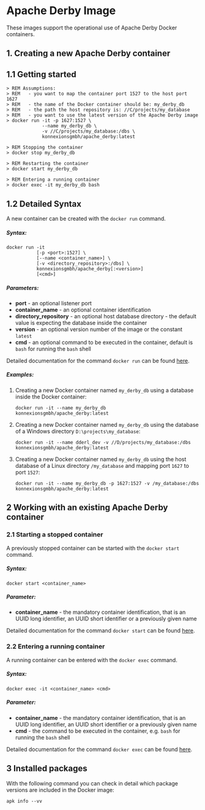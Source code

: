 # Apache Derby Image

These images support the operational use of Apache Derby Docker containers.

## 1. Creating a new Apache Derby container

## 1.1 Getting started

    > REM Assumptions:
    > REM   - you want to map the container port 1527 to the host port 1627
    > REM   - the name of the Docker container should be: my_derby_db
    > REM   - the path the host repository is: //C/projects/my_database
    > REM   - you want to use the latest version of the Apache Derby image
    > docker run -it -p 1627:1527 \
                 --name my_derby_db \
                 -v //C/projects/my_database:/dbs \
                 konnexionsgmbh/apache_derby:latest
            
    > REM Stopping the container
    > docker stop my_derby_db
    
    > REM Restarting the container
    > docker start my_derby_db

    > REM Entering a running container
    > docker exec -it my_derby_db bash

## 1.2 Detailed Syntax

A new container can be created with the `docker run` command.

##### Syntax:

    docker run -it 
               [-p <port>:1527] \
               [--name <container_name>] \
               [-v <directory_repository>:/dbs] \
               konnexionsgmbh/apache_derby[:<version>] 
               [<cmd>]
 
##### Parameters:

- **port** - an optional listener port             
- **container_name** - an optional container identification 
- **directory_repository** - an optional host database directory - the default value is expecting the database inside the container 
- **version** - an optional version number of the image or the constant `latest`
- **cmd** - an optional command to be executed in the container, default is `bash` for running the `bash` shell

Detailed documentation for the command `docker run` can be found [here](https://docs.docker.com/engine/reference/run/).

##### Examples:

1. Creating a new Docker container named `my_derby_db` using a database inside the Docker container:  

    `docker run -it --name my_derby_db konnexionsgmbh/apache_derby:latest`

2. Creating a new Docker container named `my_derby_db` using the database of a Windows directory `D:\projects\my_database`:  

    `docker run -it --name dderl_dev -v //D/projects/my_database:/dbs konnexionsgmbh/apache_derby:latest`

3. Creating a new Docker container named `my_derby_db` using the host database of a Linux directory `/my_database` and mapping port `1627` to port `1527`:  

    `docker run -it --name my_derby_db -p 1627:1527 -v /my_database:/dbs konnexionsgmbh/apache_derby:latest`

## 2 Working with an existing Apache Derby container

### 2.1 Starting a stopped container

A previously stopped container can be started with the `docker start` command.

##### Syntax:

    docker start <container_name>

##### Parameter:

- **container_name** - the mandatory container identification, that is an UUID long identifier, an UUID short identifier or a previously given name 

Detailed documentation for the command `docker start` can be found [here](https://docs.docker.com/engine/reference/commandline/start/).

### 2.2 Entering a running container

A running container can be entered with the `docker exec` command.

##### Syntax:

    docker exec -it <container_name> <cmd>

##### Parameter:

- **container_name** - the mandatory container identification, that is an UUID long identifier, an UUID short identifier or a previously given name 
- **cmd** - the command to be executed in the container, e.g. `bash` for running the `bash` shell

Detailed documentation for the command `docker exec` can be found [here](https://docs.docker.com/engine/reference/commandline/exec/).

## 3 Installed packages

With the following command you can check in detail which package versions are included in the Docker image:

    apk info --vv
